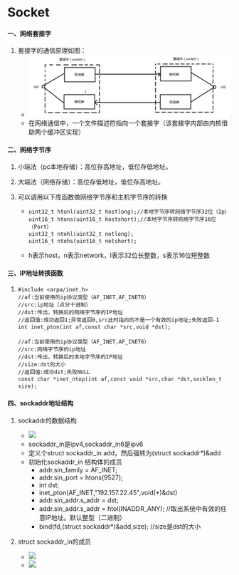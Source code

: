 # Socket



#### 一、网络套接字

1. 套接字的通信原理如图：
   - <img src="asset/image-20230318222033204.png">
   - 在网络通信中，一个文件描述符指向一个套接字（该套接字内部由内核借助两个缓冲区实现）

#### 二、网络字节序

1. 小端法（pc本地存储）：高位存高地址，低位存低地址。

2. 大端法（网络存储）：高位存低地址，低位存高地址。

3. 可以调用以下库函数做网络字节序和主机字节序的转换

   - ```
     uint32_t htonl(uint32_t hostlong);//本地字节序转网络字节序32位（Ip）
     uint16_t htons(uint16_t hostshort);//本地字节序转网络字节序16位（Port）
     uint32_t ntohl(uint32_t netlong);
     uint16_t ntohs(uint16_t netshort); 
     ```

   - h表示host，n表示network，l表示32位长整数，s表示16位短整数

#### 三、IP地址转换函数

1. ```
   #include <arpa/inet.h>
   //af:当前使用的ip协议类型（AF_INET,AF_INET6）
   //src:ip地址（点分十进制）
   //dst:传出，转换后的网络字节序的IP地址
   //返回值:成功返回1;异常返回0,src此时指向的不是一个有效的ip地址;失败返回-1
   int inet_pton(int af,const char *src,void *dst);
   
   //af:当前使用的ip协议类型（AF_INET,AF_INET6）
   //src:网络字节序的ip地址
   //dst:传出，转换后的本地字节序的IP地址
   //size:dst的大小
   //返回值:成功dst;失败NULL
   const char *inet_ntop(int af,const void *src,char *dst,socklen_t size);
   ```

#### 四、sockaddr地址结构

1. sockaddr的数据结构

   - <img src="asset/image-20230320125055200.png">
   - sockaddr_in是ipv4,sockaddr_in6是ipv6
   - 定义个struct sockaddr_in add，然后强转为(struct sockaddr*)&add
   - 初始化sockaddr_in 结构体的成员
     - addr.sin_family = AF_INET;
     - addr.sin_port = htons(9527);
     - int dst;
     -  inet_pton(AF_INET,"192.157.22.45",void(*)&dst)
     - addr.sin_addr.s_addr = dst;
     - addr.sin_addr.s_addr = htol(INADDR_ANY); //取出系统中有效的任意IP地址。默认整型（二进制）
     - bind(fd,(struct sockaddr*)&add,size); //size是dst的大小

2. struct sockaddr_in的成员

   - <img src="../asset/image-20230320125610694.png">

   - <img src="../asset/image-20230320125738685.png">

   

   